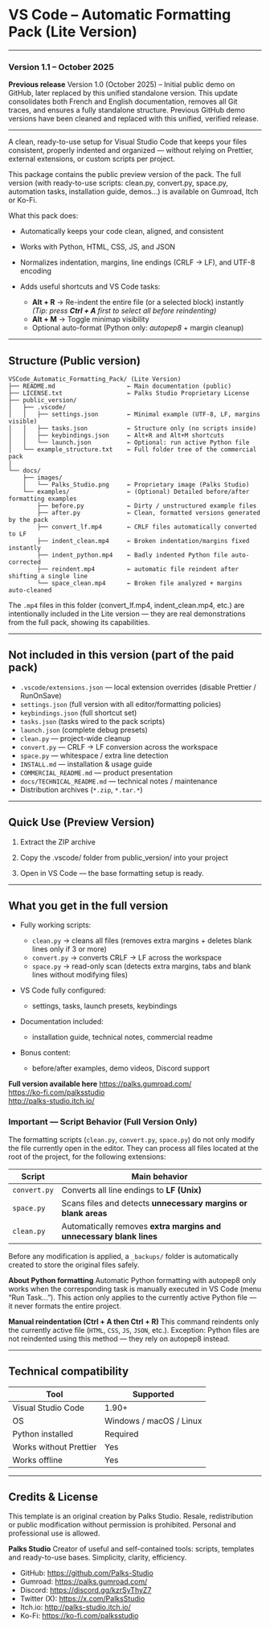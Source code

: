 # VS Code – Automatic Formatting Pack (Lite Version)

---

### Version 1.1 – October 2025

**Previous release** Version 1.0 (October 2025) – Initial public demo on GitHub, later replaced by this unified standalone version.
This update consolidates both French and English documentation, removes all Git traces, and ensures a fully standalone structure.
Previous GitHub demo versions have been cleaned and replaced with this unified, verified release.

---

A clean, ready-to-use setup for Visual Studio Code that keeps your files consistent, properly indented and organized — without relying on Prettier, external extensions, or custom scripts per project.

This package contains the public preview version of the pack.
The full version (with ready-to-use scripts: clean.py, convert.py, space.py, automation tasks, installation guide, demos…) is available on Gumroad, Itch or Ko-Fi.

What this pack does:

- Automatically keeps your code clean, aligned, and consistent  
- Works with Python, HTML, CSS, JS, and JSON  
- Normalizes indentation, margins, line endings (CRLF → LF), and UTF-8 encoding  

- Adds useful shortcuts and VS Code tasks:  
  - **Alt + R** → Re-indent the entire file (or a selected block) instantly  
    *(Tip: press **Ctrl + A** first to select all before reindenting)*  
  - **Alt + M** → Toggle minimap visibility  
  - Optional auto-format (Python only: *autopep8* + margin cleanup)

---

## Structure (Public version)

```
VSCode_Automatic_Formatting_Pack/ (Lite Version)
├── README.md                    ← Main documentation (public)
├── LICENSE.txt                  ← Palks Studio Proprietary License
├── public_version/
│   ├── .vscode/
│   │   ├── settings.json        ← Minimal example (UTF-8, LF, margins visible)
│   │   ├── tasks.json           ← Structure only (no scripts inside)
│   │   ├── keybindings.json     ← Alt+R and Alt+M shortcuts
│   │   └── launch.json          ← Optional: run active Python file
│   └── example_structure.txt    ← Full folder tree of the commercial pack
│
└── docs/
    ├── images/
    │   └── Palks_Studio.png     ← Proprietary image (Palks Studio)
    └── examples/                ← (Optional) Detailed before/after formatting examples
        ├── before.py            ← Dirty / unstructured example files
        ├── after.py             ← Clean, formatted versions generated by the pack
        ├── convert_lf.mp4       ← CRLF files automatically converted to LF
        ├── indent_clean.mp4     ← Broken indentation/margins fixed instantly
        ├── indent_python.mp4    ← Badly indented Python file auto-corrected
        ├── reindent.mp4         ← automatic file reindent after shifting a single line
        └── space_clean.mp4      ← Broken file analyzed + margins auto-cleaned
```


The `.mp4` files in this folder (convert_lf.mp4, indent_clean.mp4, etc.) are intentionally included in the Lite version — they are real demonstrations from the full pack, showing its capabilities.

---

## Not included in this version (part of the paid pack)

- `.vscode/extensions.json` — local extension overrides (disable Prettier / RunOnSave)  
- `settings.json` (full version with all editor/formatting policies)  
- `keybindings.json` (full shortcut set)  
- `tasks.json` (tasks wired to the pack scripts)  
- `launch.json` (complete debug presets)  
- `clean.py` — project-wide cleanup  
- `convert.py` — CRLF → LF conversion across the workspace  
- `space.py` — whitespace / extra line detection  
- `INSTALL.md` — installation & usage guide  
- `COMMERCIAL_README.md` — product presentation  
- `docs/TECHNICAL_README.md` — technical notes / maintenance  
- Distribution archives (`*.zip`, `*.tar.*`)

---

## Quick Use (Preview Version)

1. Extract the ZIP archive

2. Copy the .vscode/ folder from public_version/ into your project

3. Open in VS Code — the base formatting setup is ready.

---

## What you get in the full version

- Fully working scripts:

  - `clean.py` → cleans all files (removes extra margins + deletes blank lines only if 3 or more)  
  - `convert.py` → converts CRLF → LF across the workspace  
  - `space.py` → read-only scan (detects extra margins, tabs and blank lines without modifying files)  

- VS Code fully configured:  

  - settings, tasks, launch presets, keybindings  

- Documentation included:  

  - installation guide, technical notes, commercial readme  

- Bonus content:  

  - before/after examples, demo videos, Discord support  

**Full version available here**
https://palks.gumroad.com/  
https://ko-fi.com/palksstudio  
http://palks-studio.itch.io/


### Important — Script Behavior (Full Version Only)

The formatting scripts (`clean.py`, `convert.py`, `space.py`) do not only modify the file currently open in the editor.
They can process all files located at the root of the project, for the following extensions:

| Script       | Main behavior                                                          |
| ------------ | ---------------------------------------------------------------------- |
| `convert.py` | Converts all line endings to **LF (Unix)**                             |
| `space.py`   | Scans files and detects **unnecessary margins or blank areas** |
| `clean.py`   | Automatically removes **extra margins and unnecessary blank lines**     |

Before any modification is applied, a `_backups/` folder is automatically created to store the original files safely.

**About Python formatting**
Automatic Python formatting with autopep8 only works when the corresponding task is manually executed in VS Code (menu “Run Task…”).
This action only applies to the currently active Python file — it never formats the entire project.

**Manual reindentation (Ctrl + A then Ctrl + R)**
This command reindents only the currently active file (`HTML`, `CSS`, `JS`, `JSON`, etc.).
Exception: Python files are not reindented using this method — they rely on autopep8 instead.

---

## Technical compatibility

| Tool                    | Supported |
|-------------------------|-----------|
| Visual Studio Code      | 1.90+  |
| OS                      | Windows / macOS / Linux |
| Python installed        | Required |
| Works without Prettier  | Yes |
| Works offline           | Yes |

---

## Credits & License

This template is an original creation by Palks Studio.
Resale, redistribution or public modification without permission is prohibited.
Personal and professional use is allowed.

**Palks Studio**
Creator of useful and self-contained tools: scripts, templates and ready-to-use bases.
Simplicity, clarity, efficiency.

- GitHub: https://github.com/Palks-Studio  
- Gumroad: https://palks.gumroad.com/  
- Discord: https://discord.gg/kzrSyThyZ7  
- Twitter (X): https://x.com/PalksStudio  
- Itch.io: http://palks-studio.itch.io/  
- Ko-Fi: https://ko-fi.com/palksstudio
